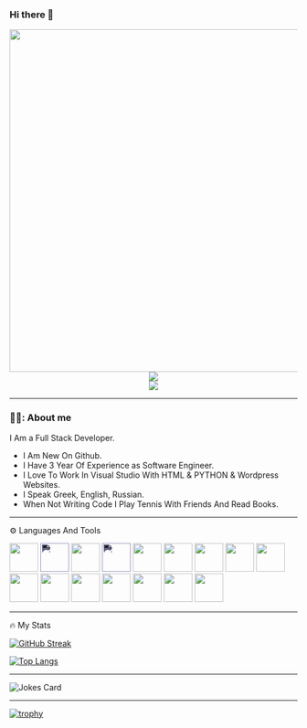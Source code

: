 ### Hi there 👋
<div align ="center">
<img src= https://media.giphy.com/media/iIqmM5tTjmpOB9mpbn/giphy.gif width= "600" />
<div>
<a href="https://www.linkedin.com/in/paschalis-tsiolas-6a66608b" target= "_blank">
<img src= "https://img.shields.io/badge/LinkedIn-0077B5?style=for-the-badge&logo=linkedin&logoColor=white" />
</a>
</div>
<img src= "https://komarev.com/ghpvc/?username=paschalis777&style=flat-github-username)" />
</div>

---


### 👨‍💼: About me
I Am a Full Stack Developer.
- I Am  New On Github.
- I Have 3 Year Of Experience as Software Engineer.
- I Love To Work In Visual Studio With HTML & PYTHON & Wordpress Websites.
- Ι Speak Greek, English, Russian.
- When Not Writing Code I Play Tennis With Friends And Read Books.

---
⚙️ Languages And Tools
<div>
   <img width="50" height="50" src="https://cdn.jsdelivr.net/gh/devicons/devicon/icons/python/python-original-wordmark.svg" />
          
 <img style="filter: invert(100%) sepia(100%) saturate(100%) hue-rotate(201deg) brightness(200%) contrast(95%);" width="50" height="50" src="https://cdn.jsdelivr.net/gh/devicons/devicon/icons/wordpress/wordpress-plain-wordmark.svg" />
  
 <img width="50" height="50" src="https://cdn.jsdelivr.net/gh/devicons/devicon/icons/vscode/vscode-original.svg" />
  
  <img style="filter: invert(100%) sepia(100%) saturate(100%) hue-rotate(201deg) brightness(200%) contrast(95%);"  width="50" height="50"  src="https://cdn.jsdelivr.net/gh/devicons/devicon/icons/github/github-original.svg" />
  
   <img width="50" height="50" src="https://cdn.jsdelivr.net/gh/devicons/devicon/icons/html5/html5-original-wordmark.svg" />
  
  <img width="50" height="50" src="https://cdn.jsdelivr.net/gh/devicons/devicon/icons/css3/css3-original-wordmark.svg" />
  
   <img width="50" height="50" src="https://cdn.jsdelivr.net/gh/devicons/devicon/icons/javascript/javascript-original.svg" />
  
   <img width="50" height="50" src="https://cdn.jsdelivr.net/gh/devicons/devicon/icons/jquery/jquery-plain-wordmark.svg" />
  
  <img width="50" height="50" src="https://cdn.jsdelivr.net/gh/devicons/devicon/icons/mysql/mysql-original-wordmark.svg" />
  
  <img width="50" height="50" src="https://cdn.jsdelivr.net/gh/devicons/devicon/icons/php/php-plain.svg" />
  
  <img width="50" height="50" src="https://cdn.jsdelivr.net/gh/devicons/devicon/icons/java/java-original-wordmark.svg" />
  
   <img width="50" height="50" src="https://cdn.jsdelivr.net/gh/devicons/devicon/icons/android/android-original-wordmark.svg" />
  
   <img width="50" height="50" src="https://cdn.jsdelivr.net/gh/devicons/devicon/icons/csharp/csharp-original.svg" />
  
   <img width="50" height="50" src="https://cdn.jsdelivr.net/gh/devicons/devicon/icons/dotnetcore/dotnetcore-original.svg" />
  
   <img width="50" height="50" src="https://cdn.jsdelivr.net/gh/devicons/devicon/icons/magento/magento-original.svg" />
  
   <img width="50" height="50" src="https://cdn.jsdelivr.net/gh/devicons/devicon/icons/git/git-plain-wordmark.svg" />
         
          
   </div>
   
   ---
   
   🔥 My Stats 
   
   [![GitHub Streak](https://streak-stats.demolab.com?user=paschalis777&theme=apprentice&date_format=M%20j%5B%2C%20Y%5D)](https://git.io/streak-stats)
   
   
   
 [![Top Langs](https://github-readme-stats.vercel.app/api/top-langs/?username=paschalis777)](https://github.com/anuraghazra/github-readme-stats)
   
   ---
   
   <!-- Markdown -->

![Jokes Card](https://readme-jokes.vercel.app/api)

---

[![trophy](https://github-profile-trophy.vercel.app/?username=paschalis777)](https://github.com/ryo-ma/github-profile-trophy)
